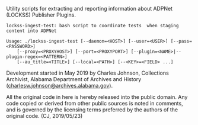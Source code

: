 Utility scripts for extracting and reporting information about ADPNet (LOCKSS) Publisher
Plugins.

	lockss-ingest-test: bash script to coordinate tests  when staging content into ADPNet
	
	Usage: ./lockss-ingest-test [--daemon=<HOST>] [--user=<USER>] [--pass=<PASSWORD>]
		[--proxy=<PROXYHOST>] [--port=<PROXYPORT>] [--plugin=<NAME>|--plugin-regex=<PATTERN>]
		[--au_title=<TITLE>] [--local=<PATH>] [--<KEY>=<FIELD> ...]
		
Development started in May 2019 by Charles Johnson, Collections Archivist,
Alabama Department of Archives and History (<charlesw.johnson@archives.alabama.gov>).

All the original code in here is hereby released into the public domain. Any code copied
or derived from other public sources is noted in comments, and is governed by the
licensing terms preferred by the authors of the original code. (CJ, 2019/05/23)
